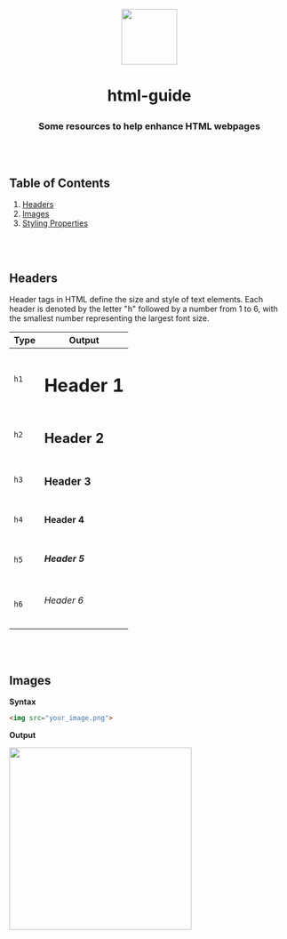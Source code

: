 <p align="center">
<img style="width: 100px;" align="center" src="https://svgshare.com/i/wAo.svg"> 
<h1><p align="center">html-guide</p></h1>
<h3 align="center">Some resources to help enhance HTML webpages</h3>
</p>
<br>
</br>

## Table of Contents

1. [Headers](#headers)
2. [Images](#headers)
3. [Styling Properties](#styling)
<br>
</br>

## Headers
Header tags in HTML define the size and style of text elements. Each header is denoted by the letter "h" followed by a number from 1 to 6, with the smallest number representing the largest font size.

| Type | Output |
| ------------- | ------------- |
| ``h1`` | <h1>Header 1</h1>
| ``h2`` | <h2>Header 2</h2>
| ``h3`` | <h3>Header 3</h3>
| ``h4`` | <h4>Header 4</h4>
| ``h5`` | <h5>Header 5</h5>
| ``h6`` | <h6>Header 6</h6>
<br>
</br>

## Images

<b>Syntax</b>
```html
<img src="your_image.png">
```
<b>Output</b>

<img src="https://i.postimg.cc/7Z8Qm8wY/download-3.png" width="328"/>
